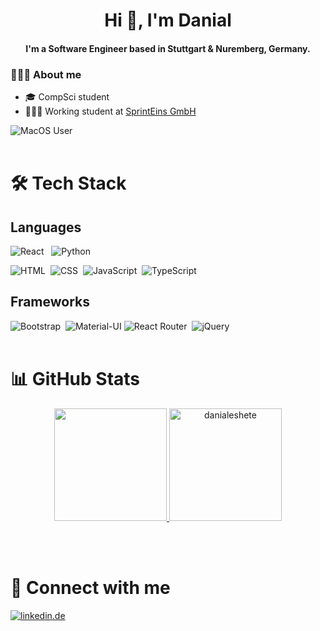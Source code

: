 <h1 align="center">Hi 👋, I'm Danial</h1>
<h4 align="center">I'm a Software Engineer based in Stuttgart & Nuremberg, Germany.</h4>
<h3> 👨🏾‍💻 About me </h3>
<ul>
  <li>🎓 CompSci student </li>
  <li>👨🏾‍💻 Working student at <a href="https://sprinteins.com">SprintEins GmbH</a></li>
  </ul>


![MacOS User](https://img.shields.io/badge/mac%20os-000000?style=for-the-badge&logo=apple&logoColor=white)
<br /><br />

#   🛠️ Tech Stack

## Languages
![React](https://img.shields.io/badge/React-20232A?style=for-the-badge&logo=react&logoColor=61DAFB)&nbsp;&nbsp; ![Python](https://img.shields.io/badge/Python-3776AB?style=for-the-badge&logo=python&logoColor=white)&nbsp;&nbsp;

<!--![MySQL](https://img.shields.io/badge/MySQL-00000F?style=for-the-badge&logo=mysql&logoColor=white)-->

![HTML](https://img.shields.io/badge/HTML-239120?style=for-the-badge&logo=html5&logoColor=white)&nbsp;&nbsp;![CSS](https://img.shields.io/badge/CSS-2b4dd5?&style=for-the-badge&logo=css3&logoColor=white)&nbsp;&nbsp;![JavaScript](https://img.shields.io/badge/JavaScript-F7DF1E?style=for-the-badge&logo=javascript&logoColor=black)&nbsp;&nbsp;![TypeScript](https://img.shields.io/badge/TypeScript-007ACC?style=for-the-badge&logo=typescript&logoColor=white)
## Frameworks

![Bootstrap](https://img.shields.io/badge/Bootstrap-563D7C?style=for-the-badge&logo=bootstrap&logoColor=white)&nbsp;&nbsp;![Material-UI](https://img.shields.io/badge/Material--UI-0081CB?style=for-the-badge&logo=material-ui&logoColor=white)
![React Router](https://img.shields.io/badge/React_Router-CA4245?style=for-the-badge&logo=react-router&logoColor=white)&nbsp;&nbsp;![jQuery](https://img.shields.io/badge/jQuery-0769AD?style=for-the-badge&logo=jquery&logoColor=white)
<br /><br />




# 📊 GitHub Stats
<p align="center">
<a href="https://github.com/AVS1508">
  <img height="180em" src="https://github-readme-stats-eight-theta.vercel.app/api?username=danialeshete&show_icons=true&theme=algolia&include_all_commits=true&count_private=true"/>
  <img height="180em"
    src="https://github-readme-stats.vercel.app/api/top-langs?username=danialeshete&theme=radical&show_icons=true&locale=en&layout=compact&hide=css"
    alt="danialeshete" />
</a>
</p>
<br /><br />

# 🤝 Connect with me
[![linkedin.de](https://img.shields.io/badge/LinkedIn-0077B5?style=for-the-badge&logo=linkedin&logoColor=white)](https://www.linkedin.com/in/danialeshete/)
